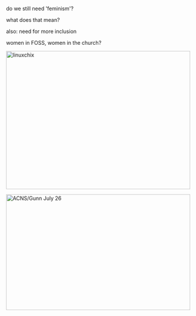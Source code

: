 do we still need 'feminism'?

what does that mean?

also: need for more inclusion

women in FOSS, women in the church?

<a href="http://www.flickr.com/photos/lizhenry/4284779580/" title="linuxchix by Liz Henry, on Flickr"><img src="http://farm5.static.flickr.com/4033/4284779580_a45e4e43b6.jpg" width="500" height="375" alt="linuxchix" /></a>

<a href="http://www.flickr.com/photos/lambeth2008/2720516326/" title="ACNS/Gunn July 26 by Lambeth Conference 2008, on Flickr"><img src="http://farm3.static.flickr.com/2105/2720516326_1da55feba8.jpg" width="500" height="314" alt="ACNS/Gunn July 26" /></a>
